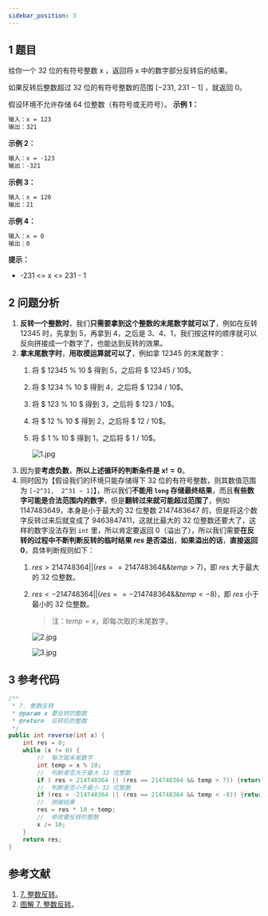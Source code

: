 ```yaml
---
sidebar_position: 3
---
```


## 1 题目

给你一个 32 位的有符号整数 x ，返回将 x 中的数字部分反转后的结果。

如果反转后整数超过 32 位的有符号整数的范围 [−231,  231 − 1] ，就返回 0。

假设环境不允许存储 64 位整数（有符号或无符号）。
**示例 1：**

```txt
输入：x = 123
输出：321
```

**示例 2：**

```txt
输入：x = -123
输出：-321
```

**示例 3：**

```txt
输入：x = 120
输出：21
```

**示例 4：**

```txt
输入：x = 0
输出：0
```

**提示：**

* -231 <= x <= 231 - 1

## 2 问题分析

1. **反转一个整数时**，我们**只需要拿到这个整数的末尾数字就可以了**，例如在反转 12345 时，先拿到 5，再拿到 4，之后是 3、4、1，我们按这样的顺序就可以反向拼接成一个数字了，也能达到反转的效果。
2. **拿末尾数字时**，**用取模运算就可以了**，例如拿 12345 的末尾数字：
   1. 将 $ 12345 \% 10 $ 得到 5，之后将 $ 12345 / 10$。
   2. 将 $ 1234 \% 10 $ 得到 4，之后将 $ 1234 / 10$。
   3. 将 $ 123 \% 10 $ 得到 3，之后将 $ 123 / 10$。
   4. 将 $ 12 \% 10 $ 得到 2，之后将 $ 12 / 10$。
   5. 将 $ 1 \% 10 $ 得到 1，之后将 $ 1 / 10$。
      
      ![1.jpg](https://ricear.com/media/202201/2022-01-15_1643490.28884188943836187.png)
3. 因为要**考虑负数**，**所以上述循环的判断条件是 $x != 0$**。
4. 同时因为【假设我们的环境只能存储得下 32 位的有符号整数，则其数值范围为 `[−2^31,  2^31 − 1]`】，所以我们**不能用 `long` 存储最终结果**，而且**有些数字可能是合法范围内的数字**，但是**翻转过来就可能超过范围了**，例如 1147483649，本身是小于最大的 32 位整数 2147483647 的，但是将这个数字反转过来后就变成了 9463847411，这就比最大的 32 位整数还要大了，这样的数字没法存到 `int` 里，所以肯定要返回 0（溢出了），所以我们需要**在反转的过程中不断判断反转的临时结果 $res$ 是否溢出**，**如果溢出的话**，**直接返回 0**，具体判断规则如下：
   1. $res > 214748364 || (res == 214748364 \&\& temp > 7)$，即 $res$ 大于最大的 32 位整数。
   2. $res < -214748364 || (res == -214748364 \&\& temp < -8)$，即 $res$ 小于最小的 32 位整数。
      
      > 注：$temp = x % 10$，即每次取的末尾数字。
      
      ![2.jpg](https://ricear.com/media/202201/2022-01-15_1650070.6591399192263269.png)
      
      ![3.jpg](https://ricear.com/media/202201/2022-01-15_1650170.16949562176053135.png)

## 3 参考代码

```java
/**
 * 7. 整数反转
 * @param x 要反转的整数
 * @return  反转后的整数
 */
public int reverse(int x) {
    int res = 0;
    while (x != 0) {
        //  每次取末尾数字
        int temp = x % 10;
        //  判断是否大于最大 32 位整数
        if ( res > 214748364 || (res == 214748364 && temp > 7)) {return 0;}
        //  判断是否小于最小 32 位整数
        if (res < -214748364 || (res == 214748364 && temp < -8)) {return 0;}
        //  拼接结果
        res = res * 10 + temp;
        //  修改要反转的整数
        x /= 10;
    }
    return res;
}
```

## 参考文献

1. [7. 整数反转](https://leetcode-cn.com/problems/reverse-integer)。
2. [图解 7. 整数反转](https://leetcode-cn.com/problems/reverse-integer/solution/tu-jie-7-zheng-shu-fan-zhuan-by-wang_ni_ma)。



